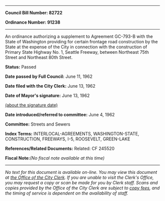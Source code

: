

********

**Council Bill Number: 82722**
   
**Ordinance Number: 91238**
********

 An ordinance authorizing a supplement to Agreement GC-793-B with the State of Washington providing for certain frontage road construction by the State at the expense of the City in connection with the construction of Primary State Highway No. 1, Seattle Freeway, between Northeast 75th Street and Northeast 80th Street.

**Status:** Passed
   
**Date passed by Full Council:** June 11, 1962
   
**Date filed with the City Clerk:** June 13, 1962
   
**Date of Mayor's signature:** June 13, 1962
   
[(about the signature date)](/~public/approvaldate.htm)
   
   
   
**Date introduced/referred to committee:** June 4, 1962
   
**Committee:** Streets and Sewers
   
   
**Index Terms:** INTERLOCAL-AGREEMENTS, WASHINGTON-STATE, CONSTRUCTION, FREEWAYS, I-5, ROOSEVELT, GREEN-LAKE

**References/Related Documents:** Related: CF 245520

**Fiscal Note:**_(No fiscal note available at this time)_
********

_No text for this document is available on-line. You may view this document at [the Office of the City Clerk](http://www.seattle.gov/leg/clerk/contactUs.htm). If you are unable to visit the Clerk's Office, you may request a copy or scan be made for you by Clerk staff. Scans and copies provided by the Office of the City Clerk are subject to [copy fees](http://clerk.seattle.gov/~public/clerkfees.htm), and the timing of service is dependent on the availability of staff._

